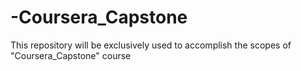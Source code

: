 # -Coursera_Capstone
This repository will be exclusively used to accomplish the scopes of "Coursera_Capstone" course
